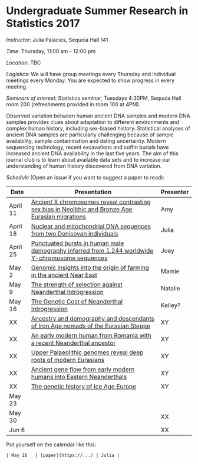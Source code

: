 # Undergraduate Summer Research in Statistics 2017

*Instructor*: Julia Palacios, Sequoia Hall 141

*Time*: Thursday, 11:00 am - 12:00 pm

*Location*: TBC

*Logistics*: We will have group meetings every Thursday and individual meetings every Monday. You are expected to show progress in every meeting.

*Seminars of interest*: Statistics seminar, Tuesdays 4:30PM, Sequoia Hall room 200 (refreshments provided in room 100 at 4PM).

Observed variation between human ancient DNA samples and modern DNA samples provides clues about adaptation to different environments and complex human history, including sex-biased history. Statistical analyses of ancient DNA samples are particularly challenging because of sample availability, sample contamination and dating uncertainty. Modern sequencing technology, recent excavations and coffin burials have increased ancient DNA availability in the last five years. The aim of this journal club is to learn about available data sets and to increase our understanding of human history discovered from DNA variation.

*Schedule* (Open an issue if you want to suggest a paper to read):

| Date | Presentation | Presenter |
|------|--------------|-----------|
| April 11 | [Ancient X chromosomes reveal contrasting sex bias in Neolithic and Bronze Age Eurasian migrations](http://www.pnas.org/content/114/10/2657.abstract.html)| Amy |
| April 18 | [Nuclear and mitochondrial DNA sequences from two Denisovan individuals](http://www.pnas.org/content/112/51/15696.full.pdf)| Julia |
| April 25 |[Punctuated bursts in human male demography inferred from 1,244 worldwide Y-chromosome sequences](http://www.nature.com/ng/journal/v48/n6/full/ng.3559.html)| Joey |
| May 2 | [Genomic insights into the origin of farming in the ancient Near East](http://www.nature.com/nature/journal/v536/n7617/abs/nature19310.html)| Mamie |
| May 9 | [The strength of selection against Neanderthal Introgression](http://journals.plos.org/plosgenetics/article?id=10.1371/journal.pgen.1006340)| Natalie |
| May 16 |[The Genetic Cost of Neanderthal Introgression](http://www.genetics.org/content/203/2/881?__hstc=13887208.7debc8575bac5a80cf7e168316af0c9b.1474502400052.1474502400053.1474502400054.1&__hssc=13887208.1.1474502400055&__hsfp=1773666937) | Kelley? |
| XX | [Ancestry and demography and descendants of Iron Age nomads of the Eurasian Steppe](http://www.nature.com/articles/ncomms14615) | XY |
| XX |[An early modern human from Romania with a recent Neanderthal ancestor](http://www.nature.com/nature/journal/v524/n7564/full/nature14558.html) | XY |
| XX |[Upper Palaeolithic genomes reveal deep roots of modern Eurasians](http://www.nature.com/articles/ncomms9912) | XY |
| XX |[Ancient gene flow from early modern humans into Eastern Neanderthals](http://www.nature.com/nature/journal/v530/n7591/full/nature16544.html)| XY |
| XX |[The genetic history of Ice Age Europe](http://www.nature.com/nature/journal/v534/n7606/full/nature17993.html)  | XY |
| May 23 | | |
| May 30 |  | XX |
| Jun 6  | | XX |


Put yourself on the calendar like this:
```
| May 16   | [paper](https://...) | Julia |

